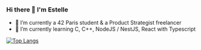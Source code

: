 ### Hi there 👋 I'm Estelle

- 🔭 I’m currently a 42 Paris student & a Product Strategist freelancer
- 🌱 I’m currently learning C, C++, NodeJS / NestJS, React with Typescript

[![Top Langs](https://github-readme-stats.vercel.app/api/top-langs/?username=estelle-rcr&layout=compact&theme=radical)](https://github.com/anuraghazra/github-readme-stats)

<!--
**estelle-rcr/estelle-rcr** is a ✨ _special_ ✨ repository because its `README.md` (this file) appears on your GitHub profile.

Here are some ideas to get you started:

- 🔭 I’m currently working on ...
- 🌱 I’m currently learning ...
- 👯 I’m looking to collaborate on ...
- 🤔 I’m looking for help with ...
- 💬 Ask me about ...
- 📫 How to reach me: ...
- 😄 Pronouns: ...
- ⚡ Fun fact: ...
-->
